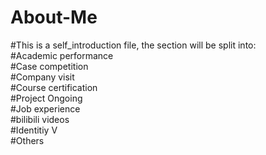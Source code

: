 # About-Me
#This is a self_introduction file, the section will be split into:  
#Academic performance  
#Case competition  
#Company visit  
#Course certification  
#Project Ongoing  
#Job experience  
#bilibili videos  
#Identitiy V   
#Others  
